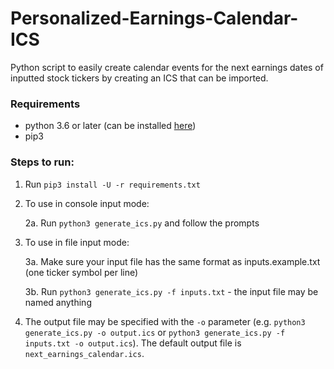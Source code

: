 # Personalized-Earnings-Calendar-ICS
Python script to easily create calendar events for the next earnings dates of inputted stock tickers by creating an ICS that can be imported.

### Requirements
- python 3.6 or later (can be installed [here](https://www.python.org/downloads/))
- pip3

### Steps to run:
1. Run `pip3 install -U -r requirements.txt`
2. To use in console input mode:

    2a. Run `python3 generate_ics.py` and follow the prompts
3. To use in file input mode:

    3a. Make sure your input file has the same format as inputs.example.txt (one ticker symbol per line)

    3b. Run `python3 generate_ics.py -f inputs.txt` - the input file may be named anything
4. The output file may be specified with the `-o` parameter (e.g. `python3 generate_ics.py -o output.ics` or `python3 generate_ics.py -f inputs.txt -o output.ics`). The default output file is `next_earnings_calendar.ics`.
